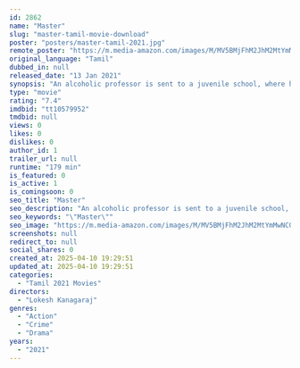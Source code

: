```yaml
---
id: 2862
name: "Master"
slug: "master-tamil-movie-download"
poster: "posters/master-tamil-2021.jpg"
remote_poster: "https://m.media-amazon.com/images/M/MV5BMjFhM2JhM2MtYmMwNC00M2M1LWExMzUtOGI3MmQxNWRiZGI3XkEyXkFqcGc@._V1_SX300.jpg"
original_language: "Tamil"
dubbed_in: null
released_date: "13 Jan 2021"
synopsis: "An alcoholic professor is sent to a juvenile school, where he clashes with a gangster who uses the school children for criminal activities."
type: "movie"
rating: "7.4"
imdbid: "tt10579952"
tmdbid: null
views: 0
likes: 0
dislikes: 0
author_id: 1
trailer_url: null
runtime: "179 min"
is_featured: 0
is_active: 1
is_comingsoon: 0
seo_title: "Master"
seo_description: "An alcoholic professor is sent to a juvenile school, where he clashes with a gangster who uses the school children for criminal activities."
seo_keywords: "\"Master\""
seo_image: "https://m.media-amazon.com/images/M/MV5BMjFhM2JhM2MtYmMwNC00M2M1LWExMzUtOGI3MmQxNWRiZGI3XkEyXkFqcGc@._V1_SX300.jpg"
screenshots: null
redirect_to: null
social_shares: 0
created_at: 2025-04-10 19:29:51
updated_at: 2025-04-10 19:29:51
categories:
  - "Tamil 2021 Movies"
directors:
  - "Lokesh Kanagaraj"
genres:
  - "Action"
  - "Crime"
  - "Drama"
years:
  - "2021"
---
```

